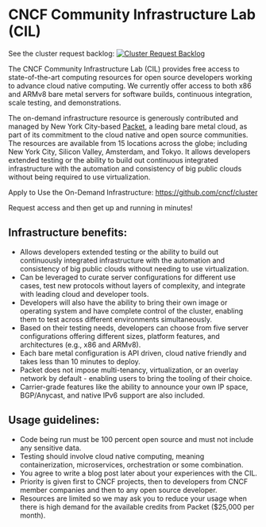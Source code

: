 # CNCF Community Infrastructure Lab (CIL)

See the cluster request backlog: [![Cluster Request Backlog](https://badge.waffle.io/cncf/cluster.svg?label=ready&title=Ready)](http://waffle.io/cncf/cluster)

The CNCF Community Infrastructure Lab (CIL) provides free access to state-of-the-art computing resources for open source developers working to advance cloud native computing. We currently offer access to both x86 and ARMv8 bare metal servers for software builds, continuous integration, scale testing, and demonstrations. 

The on-demand infrastructure resource is generously contributed and managed by New York City-based [Packet](https://www.packet.com/), a leading bare metal cloud, as part of its commitment to the cloud native and open source communities. The resources are available from 15 locations across the globe; including New York City, Silicon Valley, Amsterdam, and Tokyo. It allows developers extended testing or the ability to build out continuous integrated infrastructure with the automation and consistency of big public clouds without being required to use virtualization.

Apply to Use the On-Demand Infrastructure: https://github.com/cncf/cluster

Request access and then get up and running in minutes!

## Infrastructure benefits:
* Allows developers extended testing or the ability to build out continuously integrated infrastructure with the automation and consistency of big public clouds without needing to use virtualization. 
* Can be leveraged to curate server configurations for different use cases, test new protocols without layers of complexity, and integrate with leading cloud and developer tools. 
* Developers will also have the ability to bring their own image or operating system and have complete control of the cluster, enabling them to test across different environments simultaneously.
* Based on their testing needs, developers can choose from five server configurations offering different sizes, platform features, and architectures (e.g., x86 and ARMv8). 
* Each bare metal configuration is API driven, cloud native friendly and takes less than 10 minutes to deploy. 
* Packet does not impose multi-tenancy, virtualization, or an overlay network by default - enabling users to bring the tooling of their choice. 
* Carrier-grade features like the ability to announce your own IP space, BGP/Anycast, and native IPv6 support are also included.

## Usage guidelines:
* Code being run must be 100 percent open source and must not include any sensitive data.
* Testing should involve cloud native computing, meaning containerization, microservices, orchestration or some combination.
* You agree to write a blog post later about your experiences with the CIL.
* Priority is given first to CNCF projects, then to developers from CNCF member companies and then to any open source developer.
* Resources are limited so we may ask you to reduce your usage when there is high demand for the available credits from Packet ($25,000 per month).
